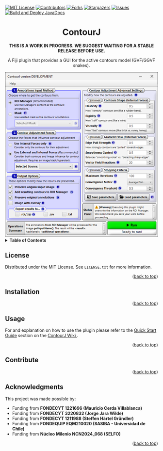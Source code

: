 <a id="readme-top"></a>

[![MIT License][license-shield]][license-url]
[![Contributors][contributors-shield]][contributors-url]
[![Forks][forks-shield]][forks-url]
[![Stargazers][stars-shield]][stars-url]
[![Issues][issues-shield]][issues-url]
[![Build and Deploy JavaDocs][javadoc-status-shield]][javadoc-status-url]


<div align="center">
  <h1 align="center">ContourJ</h1>
  <p><strong>THIS IS A WORK IN PROGRESS. WE SUGGEST WAITING FOR A STABLE RELEASE BEFORE USE.</strong></p>
  <p align="center"> 
    A Fiji plugin that provides a GUI for the active contours model (GVF/GGVF snakes).
  </p>
  <img src="https://github.com/Gonxolo/ContourJ/blob/master/docs/img/gui_0.1.0-dev.png" alt="ContourJ Plugin GUI">
</div>

<!-- TABLE OF CONTENTS -->
<details>
  <summary><strong>Table of Contents</strong></summary>
  <ol>
    <li><a href="#license">License</a></li>
    <li><a href="#installation">Installation</a></li>
    <li><a href="#usage">Usage</a></li>
    <li><a href="#contribute">Contribute</a></li>
    <li><a href="#acknowledgments">Acknowledgments</a></li>
  </ol>
</details>

<!-- LICENSE.txt -->

## License

Distributed under the MIT License. See `LICENSE.txt` for more information.

<p align="right">(<a href="#readme-top">back to top</a>)</p>

<!-- INSTALLATION -->

## Installation
<!-- TODO -->

<p align="right">(<a href="#readme-top">back to top</a>)</p>

<!-- USAGE -->

## Usage

For and explanation on how to use the plugin please refer to the <a href="https://github.com/Gonxolo/ContourJ/wiki/Quick-Start-Guide">Quick Start Guide</a> section on the <a href="https://github.com/Gonxolo/ContourJ/wiki">ContourJ Wiki
</a>.

<p align="right">(<a href="#readme-top">back to top</a>)</p>

<!-- CONTRIBUTE -->

## Contribute
<!-- TODO -->

<p align="right">(<a href="#readme-top">back to top</a>)</p>

<!-- ACKNOWLEDGMENTS -->

## Acknowledgments

This project was made possible by:

- Funding from **FONDECYT 1221696 (Mauricio Cerda Villablanca)**
- Funding from **FONDECYT 3220832 (Jorge Jara Wilde)**
- Funding from **FONDECYT 1211988 (Steffen Härtel Gründler)**
- Funding from **FONDEQUIP EQM210020 (SASIBA - Universidad de Chile)**
- Funding from **Núcleo Milenio NCN2024_068 (SELFO)**

<p align="right">(<a href="#readme-top">back to top</a>)</p>

<!-- MARKDOWN LINKS & IMAGES -->

[contributors-shield]: https://img.shields.io/github/contributors/Gonxolo/ContourJ.svg?style=for-the-badge
[contributors-url]: https://github.com/Gonxolo/ContourJ/graphs/contributors
[forks-shield]: https://img.shields.io/github/forks/Gonxolo/ContourJ.svg?style=for-the-badge
[forks-url]: https://github.com/Gonxolo/ContourJ/network/members
[stars-shield]: https://img.shields.io/github/stars/Gonxolo/ContourJ.svg?style=for-the-badge
[stars-url]: https://github.com/Gonxolo/ContourJ/stargazers
[issues-shield]: https://img.shields.io/github/issues/Gonxolo/ContourJ.svg?style=for-the-badge
[issues-url]: https://github.com/Gonxolo/ContourJ/issues
[license-shield]: https://img.shields.io/github/license/Gonxolo/ContourJ.svg?style=for-the-badge
[license-url]: https://github.com/Gonxolo/ContourJ/blob/main/LICENSE.txt
[javadoc-status-shield]: https://img.shields.io/github/actions/workflow/status/Gonxolo/ContourJ/javadoc.yml?style=for-the-badge&label=Build%20and%20Deploy%20JavaDocs
[javadoc-status-url]: https://github.com/Gonxolo/ContourJ/actions/workflows/javadoc.yml
